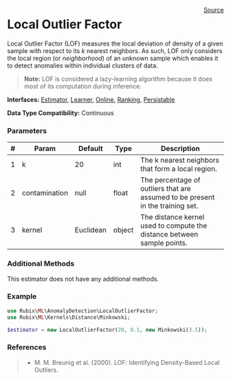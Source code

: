 <span style="float:right;"><a href="https://github.com/RubixML/RubixML/blob/master/src/AnomalyDetectors/LocalOutlierFactor.php">Source</a></span>

# Local Outlier Factor
Local Outlier Factor (LOF) measures the local deviation of density of a given sample with respect to its *k* nearest neighbors. As such, LOF only considers the local region (or *neighborhood*) of an unknown sample which enables it to detect anomalies within individual clusters of data.

> **Note:** LOF is considered a lazy-learning algorithm because it does most of its computation during inference.

**Interfaces:** [Estimator](../estimator.md), [Learner](../learner.md), [Online](../online.md), [Ranking](api.md#ranking), [Persistable](../persistable.md)

**Data Type Compatibility:** Continuous

### Parameters
| # | Param | Default | Type | Description |
|---|---|---|---|---|
| 1 | k | 20 | int | The k nearest neighbors that form a local region. |
| 2 | contamination | null | float | The percentage of outliers that are assumed to be present in the training set. |
| 3 | kernel | Euclidean | object | The distance kernel used to compute the distance between sample points. |

### Additional Methods
This estimator does not have any additional methods.

### Example
```php
use Rubix\ML\AnomalyDetection\LocalOutlierFactor;
use Rubix\ML\Kernels\Distance\Minkowski;

$estimator = new LocalOutlierFactor(20, 0.1, new Minkowski(3.5));
```

### References
>- M. M. Breunig et al. (2000). LOF: Identifying Density-Based Local Outliers.